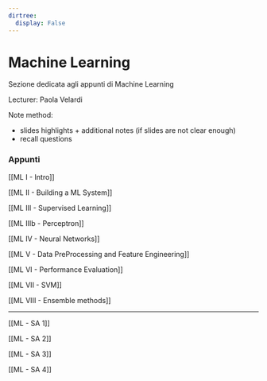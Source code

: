 ```yaml
---
dirtree:
  display: False
---
```


# Machine Learning

Sezione dedicata agli appunti di Machine Learning

Lecturer: Paola Velardi

Note method:
- slides highlights + additional notes (if slides are not clear enough)
- recall questions

### Appunti

[[ML I - Intro]]

[[ML II - Building a ML System]]

[[ML III - Supervised Learning]]

[[ML IIIb - Perceptron]]

[[ML IV - Neural Networks]]

[[ML V - Data PreProcessing and Feature Engineering]]

[[ML VI - Performance Evaluation]]

[[ML VII - SVM]]

[[ML VIII - Ensemble methods]]

---

[[ML - SA 1]]

[[ML - SA 2]]

[[ML - SA 3]]

[[ML - SA 4]]